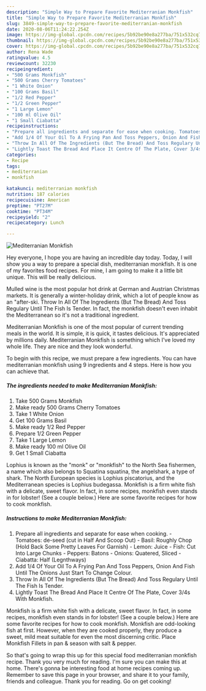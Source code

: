 ```yaml
---
description: "Simple Way to Prepare Favorite Mediterranian Monkfish"
title: "Simple Way to Prepare Favorite Mediterranian Monkfish"
slug: 3849-simple-way-to-prepare-favorite-mediterranian-monkfish
date: 2020-08-06T11:24:22.254Z
image: https://img-global.cpcdn.com/recipes/5b92be90e8a277ba/751x532cq70/mediterranian-monkfish-recipe-main-photo.jpg
thumbnail: https://img-global.cpcdn.com/recipes/5b92be90e8a277ba/751x532cq70/mediterranian-monkfish-recipe-main-photo.jpg
cover: https://img-global.cpcdn.com/recipes/5b92be90e8a277ba/751x532cq70/mediterranian-monkfish-recipe-main-photo.jpg
author: Rena Wade
ratingvalue: 4.5
reviewcount: 32230
recipeingredient:
- "500 Grams Monkfish"
- "500 Grams Cherry Tomatoes"
- "1 White Onion"
- "100 Grams Basil"
- "1/2 Red Pepper"
- "1/2 Green Pepper"
- "1 Large Lemon"
- "100 ml Olive Oil"
- "1 Small Ciabatta"
recipeinstructions:
- "Prepare all ingredients and separate for ease when cooking. Tomatoes: de-seed (cut in Half And Scoop Out) Basil: Roughly Chop (Hold Back Some Pretty Leaves For Garnish) Lemon: Juice Fish: Cut Into Large Chunks Peppers: Batons Onions: Quatered, Sliced Ciabatta: Half (Legnthways)"
- "Add 1/4 Of Your Oil To A Frying Pan And Toss Peppers, Onion And Fish Until The Onions Just Start To Change Colour."
- "Throw In All Of The Ingredients (But The Bread) And Toss Regulary Until The Fish Is Tender."
- "Lightly Toast The Bread And Place It Centre Of The Plate, Cover 3/4s With Monkfish."
categories:
- Recipe
tags:
- mediterranian
- monkfish

katakunci: mediterranian monkfish 
nutrition: 187 calories
recipecuisine: American
preptime: "PT27M"
cooktime: "PT34M"
recipeyield: "2"
recipecategory: Lunch

---
```



![Mediterranian Monkfish](https://img-global.cpcdn.com/recipes/5b92be90e8a277ba/751x532cq70/mediterranian-monkfish-recipe-main-photo.jpg)

Hey everyone, I hope you are having an incredible day today. Today, I will show you a way to prepare a special dish, mediterranian monkfish. It is one of my favorites food recipes. For mine, I am going to make it a little bit unique. This will be really delicious.

Mulled wine is the most popular hot drink at German and Austrian Christmas markets. It is generally a winter-holiday drink, which a lot of people know as an &#34;after-ski. Throw In All Of The Ingredients (But The Bread) And Toss Regulary Until The Fish Is Tender. In fact, the monkfish doesn&#39;t even inhabit the Mediterranean so it&#39;s not a traditional ingredient.

Mediterranian Monkfish is one of the most popular of current trending meals in the world. It is simple, it is quick, it tastes delicious. It's appreciated by millions daily. Mediterranian Monkfish is something which I've loved my whole life. They are nice and they look wonderful.


To begin with this recipe, we must prepare a few ingredients. You can have mediterranian monkfish using 9 ingredients and 4 steps. Here is how you can achieve that.

<!--inarticleads1-->

##### The ingredients needed to make Mediterranian Monkfish:

1. Take 500 Grams Monkfish
1. Make ready 500 Grams Cherry Tomatoes
1. Take 1 White Onion
1. Get 100 Grams Basil
1. Make ready 1/2 Red Pepper
1. Prepare 1/2 Green Pepper
1. Take 1 Large Lemon
1. Make ready 100 ml Olive Oil
1. Get 1 Small Ciabatta


Lophius is known as the &#34;monk&#34; or &#34;monkfish&#34; to the North Sea fishermen, a name which also belongs to Squatina squatina, the angelshark, a type of shark. The North European species is Lophius piscatorius, and the Mediterranean species is Lophius budegassa. Monkfish is a firm white fish with a delicate, sweet flavor. In fact, in some recipes, monkfish even stands in for lobster! (See a couple below.) Here are some favorite recipes for how to cook monkfish. 

<!--inarticleads2-->

##### Instructions to make Mediterranian Monkfish:

1. Prepare all ingredients and separate for ease when cooking. - Tomatoes: de-seed (cut in Half And Scoop Out) - Basil: Roughly Chop (Hold Back Some Pretty Leaves For Garnish) - Lemon: Juice - Fish: Cut Into Large Chunks - Peppers: Batons - Onions: Quatered, Sliced - Ciabatta: Half (Legnthways)
1. Add 1/4 Of Your Oil To A Frying Pan And Toss Peppers, Onion And Fish Until The Onions Just Start To Change Colour.
1. Throw In All Of The Ingredients (But The Bread) And Toss Regulary Until The Fish Is Tender.
1. Lightly Toast The Bread And Place It Centre Of The Plate, Cover 3/4s With Monkfish.


Monkfish is a firm white fish with a delicate, sweet flavor. In fact, in some recipes, monkfish even stands in for lobster! (See a couple below.) Here are some favorite recipes for how to cook monkfish. Monkfish are odd-looking fish at first. However, when they are cooked properly, they produce a sweet, mild meat suitable for even the most discerning critic. Place Monkfish Fillets in pan &amp; season with salt &amp; pepper. 

So that's going to wrap this up for this special food mediterranian monkfish recipe. Thank you very much for reading. I'm sure you can make this at home. There's gonna be interesting food at home recipes coming up. Remember to save this page in your browser, and share it to your family, friends and colleague. Thank you for reading. Go on get cooking!

